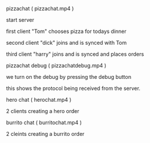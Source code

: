
pizzachat ( pizzachat.mp4 )

start server

first client "Tom" chooses pizza for todays dinner

second client "dick" joins and is synced with Tom

third client "harry" joins and is synced and places orders

pizzachat debug ( pizzachatdebug.mp4 )

we turn on the debug by pressing the debug button

this shows the protocol being received from the server.


hero chat ( herochat.mp4 )

2 clients creating a hero order

burrito chat ( burritochat.mp4 )

2 cleints creating a burrito order


